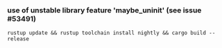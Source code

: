 ### use of unstable library feature 'maybe_uninit' (see issue #53491)

```
rustup update && rustup toolchain install nightly && cargo build --release
```
